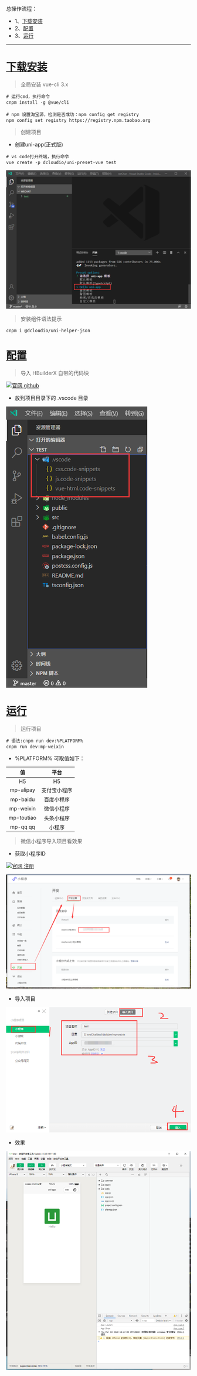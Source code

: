 总操作流程：
- 1、[下载安装](#uniApp-01)
- 2、[配置](#uniApp-02)
- 3、[运行](#uniApp-03)

***

# <a name="uniApp-01" href="#" >下载安装</a>

> 全局安装 vue-cli 3.x

```shell
# 运行cmd，执行命令
cnpm install -g @vue/cli

# npm 设置淘宝源，检测是否成功：npm config get registry 
npm config set registry https://registry.npm.taobao.org
```

> 创建项目

- 创建uni-app(正式版)

```shell
# vs code打开终端，执行命令
vue create -p dcloudio/uni-preset-vue test
```

![](image/2-4.png)

> 安装组件语法提示

```
cnpm i @dcloudio/uni-helper-json
```

# <a name="uniApp-02" href="#" >配置</a>

> 导入 HBuilderX 自带的代码块

[![](https://img.shields.io/badge/官网-github-red.svg "官网 github")](https://github.com/zhetengbiji/uniapp-snippets-vscode)

- 放到项目目录下的 .vscode 目录

![](image/2-1.png)


# <a name="uniApp-03" href="#" >运行</a>

> 运行项目

```shell
# 语法:cnpm run dev:%PLATFORM%
cnpm run dev:mp-weixin
```

- %PLATFORM% 可取值如下：

| 值 | 平台 |
| :-: | :-: |
| H5 | H5 |
| mp-alipay | 支付宝小程序 |
| mp-baidu | 百度小程序 |
| mp-weixin | 微信小程序 |
| mp-toutiao | 头条小程序 |
| mp-qq	qq | 小程序 |

> 微信小程序导入项目看效果

- 获取小程序ID

[![](https://img.shields.io/badge/官网-注册-red.svg "官网 注册")](https://mp.weixin.qq.com/)

![](image/1-4.png)

- 导入项目

![](image/2-2.png)

- 效果

![](image/2-3.png)

